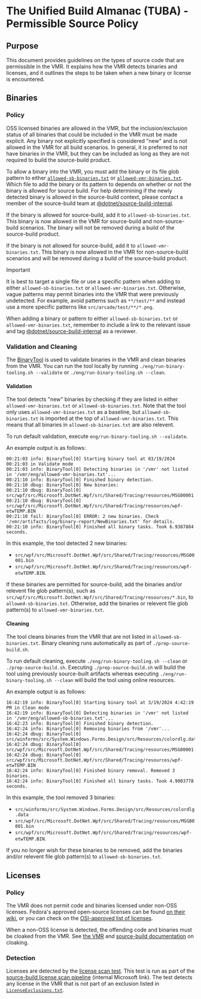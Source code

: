 # The Unified Build Almanac (TUBA) - Permissible Source Policy

## Purpose

This document provides guidelines on the types of source code that are permissible in the VMR. It explains how the VMR detects binaries and licenses, and it outlines the steps to be taken when a new binary or license is encountered.

## Binaries

### Policy

OSS licensed binaries are allowed in the VMR, but the inclusion/exclusion status of all binaries that could be included in the VMR must be made explicit. Any binary not explicitly specified is considered "new" and is not allowed in the VMR for all build scenarios. In general, it is preferred to not have binaries in the VMR, but they can be included as long as they are not required to build the source-build product.

To allow a binary into the VMR, you must add the binary or its file glob pattern to either [`allowed-sb-binaries.txt`](https://github.com/dotnet/dotnet/blob/main/src/installer/src/VirtualMonoRepo/allowed-sb-binaries.txt) or [`allowed-vmr-binaries.txt`](https://github.com/dotnet/dotnet/blob/main/src/installer/src/VirtualMonoRepo/allowed-vmr-binaries.txt). Which file to add the binary or its pattern to depends on whether or not the binary is allowed for source build. For help determining if the newly detected binary is allowed in the source-build context, please contact a member of the source-build team at [@dotnet/source-build-internal](https://github.com/orgs/dotnet/teams/source-build-internal).

If the binary is allowed for source-build, add it to `allowed-sb-binaries.txt`. This binary is now allowed in the VMR for source-build and non-source-build scenarios. The binary will not be removed during a build of the source-build product.

If the binary is not allowed for source-build, add it to `allowed-vmr-binaries.txt`. This binary is now allowed in the VMR for non-source-build scenarios and will be removed during a build of the source-build product.

> [!IMPORTANT]  
> It is best to target a single file or use a specific pattern when adding to either `allowed-sb-binaries.txt` or `allowed-vmr-binaries.txt`. Otherwise, vague patterns may permit binaries into the VMR that were previously undetected. For example, avoid patterns such as `**/test/**` and instead use a more specific patterns like `src/arcade/test/**/*.png`.

When adding a binary or pattern to either `allowed-sb-binaries.txt` or `allowed-vmr-binaries.txt`, remember to include a link to the relevant issue and tag [@dotnet/source-build-internal](https://github.com/orgs/dotnet/teams/source-build-internal) as a reviewer.

### Validation and Cleaning

The [BinaryTool](https://github.com/dotnet/dotnet/tree/main/eng/tools/BinaryToolKit) is used to validate binaries in the VMR and clean binaries from the VMR. You can run the tool locally by running `./eng/run-binary-tooling.sh --validate` or `./eng/run-binary-tooling.sh --clean`.

#### Validation

The tool detects "new" binaries by checking if they are listed in either `allowed-vmr-binaries.txt` or `allowed-sb-binaries.txt`. Note that the tool only uses `allowed-vmr-binaries.txt` as a baseline, but `allowed-sb-binaries.txt` is imported at the top of `allowed-vmr-binaries.txt`. This means that all binaries in `allowed-sb-binaries.txt` are also relevent.

To run default validation, execute `eng/run-binary-tooling.sh --validate`.

An example output is as follows:

```
00:21:03 info: BinaryTool[0] Starting binary tool at 03/19/2024 00:21:03 in Validate mode
00:21:03 info: BinaryTool[0] Detecting binaries in '/vmr' not listed in '/vmr/eng/allowed-vmr-binaries.txt'...
00:21:10 info: BinaryTool[0] Finished binary detection.
00:21:10 dbug: BinaryTool[0] New binaries:
00:21:10 dbug: BinaryTool[0]     src/wpf/src/Microsoft.DotNet.Wpf/src/Shared/Tracing/resources/MSG00001.bin
00:21:10 dbug: BinaryTool[0]     src/wpf/src/Microsoft.DotNet.Wpf/src/Shared/Tracing/resources/wpf-etwTEMP.BIN
00:21:10 fail: BinaryTool[0] ERROR: 2 new binaries. Check '/vmr/artifacts/log/binary-report/NewBinaries.txt' for details.
00:21:10 info: BinaryTool[0] Finished all binary tasks. Took 6.9387884 seconds.
```

In this example, the tool detected 2 new binaries:
  - `src/wpf/src/Microsoft.DotNet.Wpf/src/Shared/Tracing/resources/MSG00001.bin`
  - `src/wpf/src/Microsoft.DotNet.Wpf/src/Shared/Tracing/resources/wpf-etwTEMP.BIN`.

If these binaries are permitted for source-build, add the binaries and/or relevent file glob pattern(s), such as `src/wpf/src/Microsoft.DotNet.Wpf/src/Shared/Tracing/resources/*.bin`, to `allowed-sb-binaries.txt`. Otherwise, add the binaries or relevent file glob pattern(s) to `allowed-vmr-binaries.txt`.

#### Cleaning

The tool cleans binaries from the VMR that are not listed in `allowed-sb-binaries.txt`. Binary cleaning runs automatically as part of `./prep-source-build.sh`.

To run default cleaning, execute `./eng/run-binary-tooling.sh --clean` or `./prep-source-build.sh`. Executing `./prep-source-build.sh` will build the tool using previously source-built artifacts whereas executing `./eng/run-binary-tooling.sh --clean` will build the tool using online resources.

An example output is as follows:

```
16:42:19 info: BinaryTool[0] Starting binary tool at 3/19/2024 4:42:19 PM in Clean mode
16:42:19 info: BinaryTool[0] Detecting binaries in '/vmr' not listed in '/vmr/eng/allowed-sb-binaries.txt'...
16:42:23 info: BinaryTool[0] Finished binary detection.
16:42:24 info: BinaryTool[0] Removing binaries from '/vmr'...
16:42:24 dbug: BinaryTool[0]     src/winforms/src/System.Windows.Forms.Design/src/Resources/colordlg.data
16:42:24 dbug: BinaryTool[0]     src/wpf/src/Microsoft.DotNet.Wpf/src/Shared/Tracing/resources/MSG00001.bin
16:42:24 dbug: BinaryTool[0]     src/wpf/src/Microsoft.DotNet.Wpf/src/Shared/Tracing/resources/wpf-etwTEMP.BIN
16:42:24 info: BinaryTool[0] Finished binary removal. Removed 3 binaries.
16:42:24 info: BinaryTool[0] Finished all binary tasks. Took 4.9003778 seconds.
```

In this example, the tool removed 3 binaries: 
 - `src/winforms/src/System.Windows.Forms.Design/src/Resources/colordlg.data`
 - `src/wpf/src/Microsoft.DotNet.Wpf/src/Shared/Tracing/resources/MSG00001.bin`
 - `src/wpf/src/Microsoft.DotNet.Wpf/src/Shared/Tracing/resources/wpf-etwTEMP.BIN`.
 
If you no longer wish for these binaries to be removed, add the binaries and/or relevent file glob pattern(s) to `allowed-sb-binaries.txt`.

## Licenses

### Policy

The VMR does not permit code and binaries licensed under non-OSS licenses. Fedora's approved open-source licenses can be found [on their wiki](https://fedoraproject.org/wiki/Licensing:Main#Good_Licenses), or you can check on the [OSI-approved list of licenses](https://opensource.org/licenses/alphabetical).

When a non-OSS license is detected, the offending code and binaries must be cloaked from the VMR. See [the VMR](./VMR-Design-And-Operation.md#repository-source-mappings) and [source-build documentation](https://github.com/dotnet/source-build/blob/main/Documentation/sourcebuild-in-repos/new-repo.md#cloaking-filtering-the-repository-sources) on cloaking.

### Detection

Licenses are detected by the [license scan test](https://github.com/dotnet/dotnet/blob/main/test/Microsoft.DotNet.SourceBuild.SmokeTests/LicenseScanTests.cs). This test is run as part of the [source-build license scan pipeline](https://dev.azure.com/dnceng/internal/_build?definitionId=1301&_a=summary) (internal Microsoft link). The test detects any license in the VMR that is not part of an exclusion listed in [`LicenseExclusions.txt`](https://github.com/dotnet/dotnet/blob/main/test/Microsoft.DotNet.SourceBuild.SmokeTests/assets/LicenseExclusions.txt).

